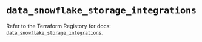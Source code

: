 # `data_snowflake_storage_integrations`

Refer to the Terraform Registory for docs: [`data_snowflake_storage_integrations`](https://www.terraform.io/docs/providers/snowflake/d/storage_integrations).
